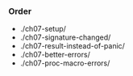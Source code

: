 ### Order

- ./ch07-setup/
- ./ch07-signature-changed/
- ./ch07-result-instead-of-panic/
- ./ch07-better-errors/
- ./ch07-proc-macro-errors/
